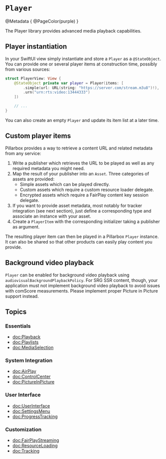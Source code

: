 # ``Player``

@Metadata {
    @PageColor(purple)
}

The Player library provides advanced media playback capabilities.

## Player instantiation

In your SwiftUI view simply instantiate and store a `Player` as a `@StateObject`. You can provide one or several player items at construction time, possibly from various sources:

```swift
struct PlayerView: View {
    @StateObject private var player = Player(items: [
        .simple(url: URL(string: "https://server.com/stream.m3u8")!),
        .urn("urn:rts:video:13444333")
    ])

    // ...
}
```

You can also create an empty `Player` and update its item list at a later time.

## Custom player items

Pillarbox provides a way to retrieve a content URL and related metadata from any service:

1. Write a publisher which retrieves the URL to be played as well as any required metadata you might need.
2. Map the result of your publisher into an `Asset`. Three categories of assets are provided:
   - Simple assets which can be played directly.
   - Custom assets which require a custom resource loader delegate.
   - Encrypted assets which require a FairPlay content key session delegate.
3. If you want to provide asset metadata, most notably for tracker integration (see next section), just define a corresponding type and associate an instance with your asset.
4. Create a `PlayerItem` with the corresponding initializer taking a publisher as argument.

The resulting player item can then be played in a Pillarbox `Player` instance. It can also be shared so that other products can easily play content you provide.

## Background video playback

`Player` can be enabled for background video playback using `audiovisualBackgroundPlaybackPolicy`. For SRG SSR content, though, your application must not implement background video playback to avoid issues with comScore measurements. Please implement proper Picture in Picture support instead.

## Topics

### Essentials

- <doc:Playback>
- <doc:Playlists>
- <doc:MediaSelection>

### System Integration

- <doc:AirPlay>
- <doc:ControlCenter>
- <doc:PictureInPicture>

### User Interface

- <doc:UserInterface>
- <doc:SettingsMenu>
- <doc:ProgressTracking>

### Customization

- <doc:FairPlayStreaming>
- <doc:ResourceLoading>
- <doc:Tracking>
